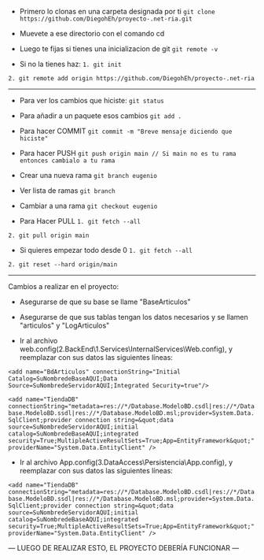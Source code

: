 - Primero lo clonas en una carpeta designada por ti
`git clone https://github.com/DiegohEh/proyecto-.net-ria.git`

- Muevete a ese directorio con el comando cd

- Luego te fijas si tienes una inicializacion de git
`git remote -v`

- Si no la tienes haz:
`1. git init`

`2. git remote add origin https://github.com/DiegohEh/proyecto-.net-ria`

----------------------------------------------------------------------------

- Para ver los cambios que hiciste:
`git status`

- Para añadir a un paquete esos cambios
`git add .`

- Para hacer COMMIT
`git commit -m "Breve mensaje diciendo que hiciste"`

- Para hacer PUSH
`git push origin main // Si main no es tu rama entonces cambialo a tu rama`

- Crear una nueva rama
`git branch eugenio`

- Ver lista de ramas
`git branch`

- Cambiar a una rama
`git checkout eugenio`

- Para Hacer PULL
`1. git fetch --all`

`2. git pull origin main`

- Si quieres empezar todo desde 0
`1. git fetch --all`

`2. git reset --hard origin/main`

----------------------------------------------------------------------------

Cambios a realizar en el proyecto: 

- Asegurarse de que su base se llame "BaseArticulos"
- Asegurarse de que sus tablas tengan los datos necesarios y se llamen "articulos" y "LogArticulos"

- Ir al archivo web.config(2.BackEnd\1.Services\InternalServices\Web.config), y reemplazar con sus datos las siguientes líneas:

`<add name="BdArticulos" connectionString="Initial Catalog=SuNombredeBaseAQUI;Data Source=SuNombredeServidorAQUI;Integrated Security=true"/>`

`<add name="TiendaDB" connectionString="metadata=res://*/Database.ModeloBD.csdl|res://*/Database.ModeloBD.ssdl|res://*/Database.ModeloBD.msl;provider=System.Data.SqlClient;provider connection string=&quot;data source=SuNombredeServidorAQUI;initial catalog=SuNombredeBaseAQUI;integrated security=True;MultipleActiveResultSets=True;App=EntityFramework&quot;" providerName="System.Data.EntityClient" />`

- Ir al archivo App.config(3.DataAccess\Persistencia\App.config), y reemplazar con sus datos las siguientes líneas:

`<add name="TiendaDB" connectionString="metadata=res://*/Database.ModeloBD.csdl|res://*/Database.ModeloBD.ssdl|res://*/Database.ModeloBD.msl;provider=System.Data.SqlClient;provider connection string=&quot;data source=SuNombredeServidorAQUI;initial catalog=SuNombredeBaseAQUI;integrated security=True;MultipleActiveResultSets=True;App=EntityFramework&quot;" providerName="System.Data.EntityClient" />`



— LUEGO DE REALIZAR ESTO, EL PROYECTO DEBERÍA FUNCIONAR — 
